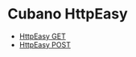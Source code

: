 # Cubano HttpEasy

* [HttpEasy GET](HttpEasyGet.md "c:run")
* [HttpEasy POST](HttpEasyPost.md "c:run")